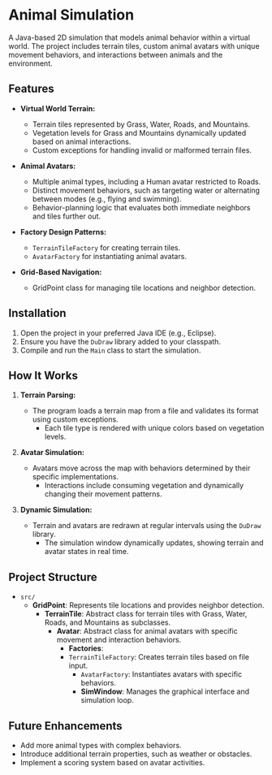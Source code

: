 # Animal Simulation

A Java-based 2D simulation that models animal behavior within a virtual world. The project includes terrain tiles, custom animal avatars with unique movement behaviors, and interactions between animals and the environment.

## Features

- **Virtual World Terrain:**
  - Terrain tiles represented by Grass, Water, Roads, and Mountains.
  - Vegetation levels for Grass and Mountains dynamically updated based on animal interactions.
  - Custom exceptions for handling invalid or malformed terrain files.

- **Animal Avatars:**
  - Multiple animal types, including a Human avatar restricted to Roads.
  - Distinct movement behaviors, such as targeting water or alternating between modes (e.g., flying and swimming).
  - Behavior-planning logic that evaluates both immediate neighbors and tiles further out.

- **Factory Design Patterns:**
  - `TerrainTileFactory` for creating terrain tiles.
  - `AvatarFactory` for instantiating animal avatars.

- **Grid-Based Navigation:**
  - GridPoint class for managing tile locations and neighbor detection.

## Installation

1. Open the project in your preferred Java IDE (e.g., Eclipse).
2. Ensure you have the `DuDraw` library added to your classpath.
3. Compile and run the `Main` class to start the simulation.

## How It Works

1. **Terrain Parsing:**
   - The program loads a terrain map from a file and validates its format using custom exceptions.
      - Each tile type is rendered with unique colors based on vegetation levels.

2. **Avatar Simulation:**
   - Avatars move across the map with behaviors determined by their specific implementations.
      - Interactions include consuming vegetation and dynamically changing their movement patterns.

3. **Dynamic Simulation:**
   - Terrain and avatars are redrawn at regular intervals using the `DuDraw` library.
      - The simulation window dynamically updates, showing terrain and avatar states in real time.

## Project Structure

- `src/`
  - **GridPoint**: Represents tile locations and provides neighbor detection.
    - **TerrainTile**: Abstract class for terrain tiles with Grass, Water, Roads, and Mountains as subclasses.
      - **Avatar**: Abstract class for animal avatars with specific movement and interaction behaviors.
        - **Factories**:
	    - `TerrainTileFactory`: Creates terrain tiles based on file input.
	        - `AvatarFactory`: Instantiates avatars with specific behaviors.
		  - **SimWindow**: Manages the graphical interface and simulation loop.

## Future Enhancements

- Add more animal types with complex behaviors.
- Introduce additional terrain properties, such as weather or obstacles.
- Implement a scoring system based on avatar activities.